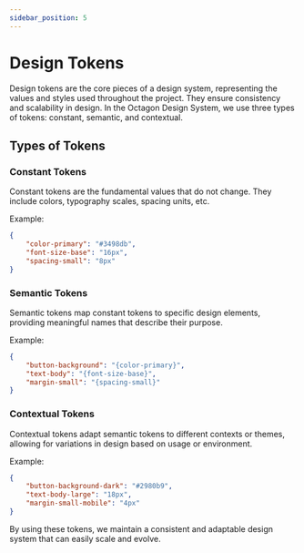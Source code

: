 ```yaml
---
sidebar_position: 5
---
```


# Design Tokens

Design tokens are the core pieces of a design system, representing the values and styles used throughout the project. They ensure consistency and scalability in design. In the Octagon Design System, we use three types of tokens: constant, semantic, and contextual.

## Types of Tokens

### Constant Tokens
Constant tokens are the fundamental values that do not change. They include colors, typography scales, spacing units, etc.

Example:
```json
{
    "color-primary": "#3498db",
    "font-size-base": "16px",
    "spacing-small": "8px"
}
```

### Semantic Tokens
Semantic tokens map constant tokens to specific design elements, providing meaningful names that describe their purpose.

Example:
```json
{
    "button-background": "{color-primary}",
    "text-body": "{font-size-base}",
    "margin-small": "{spacing-small}"
}
```

### Contextual Tokens
Contextual tokens adapt semantic tokens to different contexts or themes, allowing for variations in design based on usage or environment.

Example:
```json
{
    "button-background-dark": "#2980b9",
    "text-body-large": "18px",
    "margin-small-mobile": "4px"
}
```

By using these tokens, we maintain a consistent and adaptable design system that can easily scale and evolve.